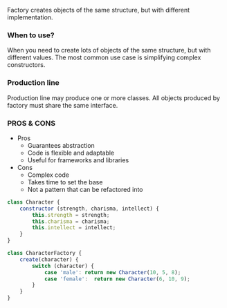 Factory creates objects of the same structure, but with different implementation.

### When to use?
When you need to create lots of objects of the same structure, but with different values.
The most common use case is simplifying complex constructors.

### Production line
Production line may produce one or more classes.
All objects produced by factory must share the same interface.

### PROS & CONS
* Pros
    * Guarantees abstraction
    * Code is flexible and adaptable
    * Useful for frameworks and libraries
* Cons
    * Complex code
    * Takes time to set the base
    * Not a pattern that can be refactored into

```js
class Character {
    constructor (strength, charisma, intellect) {
        this.strength = strength;
        this.charisma = charisma;
        this.intellect = intellect;
    }
}

class CharacterFactory {
    create(character) {
        switch (character) {
            case 'male': return new Character(10, 5, 8);
            case 'female':  return new Character(6, 10, 9);
        }
    }
}
```
